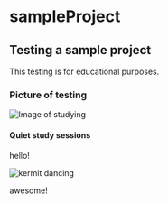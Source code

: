 # sampleProject

## Testing a sample project

This testing is for educational purposes.

### Picture of testing

![Image of studying](https://i.pinimg.com/600x315/9b/06/32/9b0632fae28b65a1d42c0b03044ca33c.jpg)

#### Quiet study sessions

hello!

![kermit dancing](https://media4.giphy.com/media/8m4R4pvViWtRzbloJ1/200w.gif?cid=82a1493bgj9n107iq0wq5z480xrgwdl9vygvonk3057k0m6x&rid=200w.gif&ct=g)

awesome!
